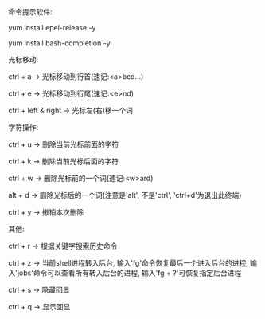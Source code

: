 命令提示软件:

yum install epel-release -y

yum install bash-completion -y


光标移动:

ctrl + a -> 光标移动到行首(速记:\<a\>bcd...)
  
ctrl + e -> 光标移动到行尾(速记:\<e\>nd)
  
ctrl + left & right -> 光标左(右)移一个词


字符操作:

ctrl + u -> 删除当前光标前面的字符

ctrl + k -> 删除当前光标后面的字符

ctrl + w -> 删除光标前的一个词(速记:\<w\>ard)
  
alt  + d -> 删除光标后的一个词(注意是'alt', 不是'ctrl', 'ctrl+d'为退出此终端)

ctrl + y -> 撤销本次删除

其他:

ctrl + r -> 根据关键字搜索历史命令

ctrl + z -> 当前shell进程转入后台, 输入'fg'命令恢复最后一个进入后台的进程, 输入'jobs'命令可以查看所有转入后台的进程, 输入'fg + ?'可恢复指定后台进程

ctrl + s -> 隐藏回显

ctrl + q -> 显示回显
